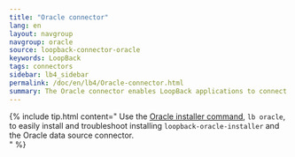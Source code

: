 ```yaml
---
title: "Oracle connector"
lang: en
layout: navgroup
navgroup: oracle
source: loopback-connector-oracle
keywords: LoopBack
tags: connectors
sidebar: lb4_sidebar
permalink: /doc/en/lb4/Oracle-connector.html
summary: The Oracle connector enables LoopBack applications to connect to Oracle data sources.
---
```

{% include tip.html content="
Use the [Oracle installer command](Oracle-installer-command.html), `lb oracle`,
to easily install and troubleshoot installing `loopback-oracle-installer`
and the Oracle data source connector.  
" %}
